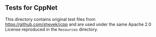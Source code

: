 ## Tests for CppNet
This directory contains original test files from https://github.com/shevek/jcpp
and are used under the same Apache 2.0 License reproduced in the `Resources` directory.
